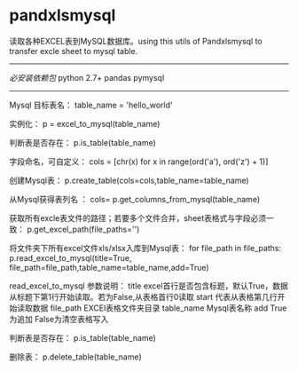 # pandxlsmysql

读取各种EXCEL表到MySQL数据库。using this utils of Pandxlsmysql to transfer excle sheet to mysql table.

-----------------------------------------------------------------------

*必安装依赖包*
python 2.7+
pandas
pymysql

-----------------------------------------------------------------------

Mysql 目标表名：
table_name = 'hello_world'

实例化：
p = excel_to_mysql(table_name)

判断表是否存在：
p.is_table(table_name)

字段命名，可自定义：
cols = [chr(x) for x in range(ord('a'), ord('z') + 1)]

创建Mysql表：
p.create_table(cols=cols,table_name=table_name)

从Mysql获得表列名 ：
cols= p.get_columns_from_mysql(table_name)

获取所有excle表文件的路径；若要多个文件合并，sheet表格式与字段必须一致：
p.get_excel_path(file_paths='')

将文件夹下所有excel文件xls/xlsx入库到Mysql表：
for file_path in file_paths:
p.read_excel_to_mysql(title=True, file_path=file_path,table_name=table_name,add=True)

read_excel_to_mysql 参数说明：
title excel首行是否包含标题，默认True，数据从标题下第1行开始读取。若为False,从表格首行0读取
start 代表从表格第几行开始读取数据
file_path EXCEl表格文件夹目录
table_name Mysql表名称
add True为追加 False为清空表格写入

判断表是否存在：
p.is_table(table_name)

删除表：
p.delete_table(table_name)


